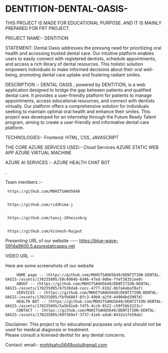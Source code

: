# DENTITION-DENTAL-OASIS-
THIS PROJECT IS MADE FOR EDUCATIONAL PURPOSE. AND IT IS MAINLY PREPARED FOR FRT PROJECT.


PROJECT NAME:-  DENTITION

STATEMENT:
          Dental Oasis addresses the pressing need for prioritizing oral health and accessing trusted dental care. Our intuitive platform enables users to easily connect with 
          registered dentists, schedule appointments, and access a rich library of dental resources. This holistic solution empowers individuals to make informed decisions 
          about their oral well-being, promoting dental care uptake and fostering radiant smiles.

          
DESCRIPTION :-
        DENTAL OASIS , powered by DENTITION, is a web application designed to bridge the gap between patients and qualified dental care. It provides a user-friendly platform          for patients to manage appointments, access educational resources, and connect with dentists virtually. Our platform offers a comprehensive solution for individuals           seeking to maintain optimal oral health and enhance their smiles. This project was developed for an internship through the Future Ready Talent program, aiming to              create a user-friendly and informative dental care platform.



TECHNOLOGIES:-
             Frontend: HTML, CSS, JAVASCRIPT
             
THE CORE AZURE SERVICES USED:-
             Cloud Services
             AZURE STATIC WEB APP 
             AZURE VIRTUAL MACHINE 
             
AZURE AI SERVICES :-
             AZURE HEALTH CHAT BOT

.

Team members :-


     https://github.com/MOHITSAHU5649

    
     https://github.com/riddhima-j

  
     https://github.com/tanuj-26heisnbrg

  
     https://github.com/Vishesh-Rajput



Presenting URL of our website ----     https://blue-wave-0914a9600.5.azurestaticapps.net

VIDEO URL -- 

Here are some screenshots of our website 

         HOME page -- (https://github.com/MOHITSAHU5649/DENTITION-DENTAL-OASIS-/assets/170235895/50c4004b-6d46-47ed-9d6e-ffef36351ee0)
         ABOUT -- (https://github.com/MOHITSAHU5649/DENTITION-DENTAL-OASIS-/assets/170235895/67538da8-cecc-4777-81b2-bb7a4abaf8af)
         SERVICES -- (https://github.com/MOHITSAHU5649/DENTITION-DENTAL-OASIS-/assets/170235895/fbfb686f-8fc3-49b0-a2fd-44904bd3997d)
         HEALTH BOT -- (https://github.com/MOHITSAHU5649/DENTITION-DENTAL-OASIS-/assets/170235895/5a5b91e0-fd75-4ccb-8522-c59f5bb3223c)
         CONTACT -- (https://github.com/MOHITSAHU5649/DENTITION-DENTAL-OASIS-/assets/170235895/89f3b9ef-3f37-41e6-ada8-8432e1fe59ab)




Disclaimer:
        This project is for educational purposes only and should not be used for medical diagnosis or treatment.  
        Please consult a licensed dentist for any dental concerns.

Contact: email:- mohitsahu5649oolu@gmail.com
